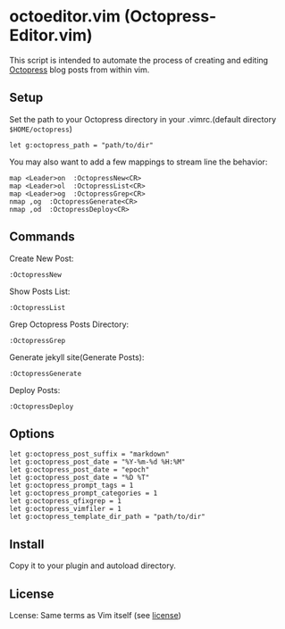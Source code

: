 octoeditor.vim (Octopress-Editor.vim)
============

This script is intended to automate the process of creating and editing [Octopress](http://octopress.org/) blog posts from within vim.

Setup
------------
Set the path to your Octopress directory in your .vimrc.(default directory `$HOME/octopress`)

    let g:octopress_path = "path/to/dir"

You may also want to add a few mappings to stream line the behavior:

    map <Leader>on  :OctopressNew<CR>
    map <Leader>ol  :OctopressList<CR>
    map <Leader>og  :OctopressGrep<CR>
    nmap ,og  :OctopressGenerate<CR>
    nmap ,od  :OctopressDeploy<CR>

Commands
------------

Create New Post:

    :OctopressNew

Show Posts List:

    :OctopressList

Grep Octopress Posts Directory:

    :OctopressGrep

Generate jekyll site(Generate Posts):

    :OctopressGenerate

Deploy Posts:

    :OctopressDeploy

Options
------------

    let g:octopress_post_suffix = "markdown"
    let g:octopress_post_date = "%Y-%m-%d %H:%M"
    let g:octopress_post_date = "epoch"
    let g:octopress_post_date = "%D %T"
    let g:octopress_prompt_tags = 1
    let g:octopress_prompt_categories = 1
    let g:octopress_qfixgrep = 1
    let g:octopress_vimfiler = 1
    let g:octopress_template_dir_path = "path/to/dir"

Install
------------

Copy it to your plugin and autoload directory.

License
------------

Lcense: Same terms as Vim itself (see [license](http://vimdoc.sourceforge.net/htmldoc/uganda.html#license))
